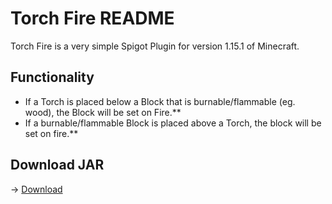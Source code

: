 # Torch Fire README
Torch Fire is a very simple Spigot Plugin for version 1.15.1 of Minecraft.
## Functionality
* If a Torch is placed below a Block that is burnable/flammable (eg. wood), the Block will be set on Fire.**
* If a burnable/flammable Block is placed above a Torch, the block will be set on fire.**
## Download JAR
-> [Download](https://github.com/aaronlyy/torch-fire/raw/master/target/TorchFire-1.0-SNAPSHOT.jar)
